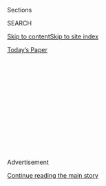 <div id="app">

<div>

<div>

<div>

<div class="NYTAppHideMasthead css-1q2w90k e1suatyy0">

<div class="section css-ui9rw0 e1suatyy2">

<div class="css-eph4ug er09x8g0">

<div class="css-6n7j50">

</div>

<span class="css-1dv1kvn">Sections</span>

<div class="css-10488qs">

<span class="css-1dv1kvn">SEARCH</span>

</div>

[Skip to content](#site-content)[Skip to site
index](#site-index)

</div>

<div class="css-10698na e1huz5gh0">

</div>

</div>

<div id="masthead-bar-one" class="section hasLinks css-15hmgas e1csuq9d3">

<div class="css-uqyvli e1csuq9d0">

</div>

<div class="css-1uqjmks e1csuq9d1">

</div>

<div class="css-9e9ivx">

[](https://myaccount.nytimes.com/auth/login?response_type=cookie&client_id=vi)

</div>

<div class="css-1bvtpon e1csuq9d2">

[Today’s
Paper](https://www.nytimes.com/section/todayspaper)

</div>

</div>

</div>

</div>

<div data-aria-hidden="false">

<div id="site-content" data-role="main">

<div>

<div class="css-1aor85t" style="opacity:0.000000001;z-index:-1;visibility:hidden">

<div class="css-1hqnpie">

<div class="css-epjblv">

<span class="css-17xtcya">[Opinion](/section/opinion)</span><span class="css-x15j1o">|</span><span class="css-fwqvlz">After
the Lockdown, Fear and Chaos in
India</span>

</div>

<div class="css-k008qs">

<div class="css-1iwv8en">

<span class="css-18z7m18"></span>

<div>

</div>

</div>

<span class="css-1n6z4y">https://nyti.ms/39cXXQQ</span>

<div class="css-1705lsu">

<div class="css-4xjgmj">

<div class="css-4skfbu" data-role="toolbar" data-aria-label="Social Media Share buttons, Save button, and Comments Panel with current comment count" data-testid="share-tools">

  - 
  - 
  - 
  - 
    
    <div class="css-6n7j50">
    
    </div>

  - 

</div>

</div>

</div>

</div>

</div>

</div>

<div id="NYT_TOP_BANNER_REGION" class="css-13pd83m">

</div>

<div id="top-wrapper" class="css-1sy8kpn">

<div id="top-slug" class="css-l9onyx">

Advertisement

</div>

[Continue reading the main
story](#after-top)

<div class="ad top-wrapper" style="text-align:center;height:100%;display:block;min-height:250px">

<div id="top" class="place-ad" data-position="top" data-size-key="top">

</div>

</div>

<div id="after-top">

</div>

</div>

<div>

<div class="css-v5btjw etb61u70">

<div class="css-v05ibm etb61u71">

[Opinion](/section/opinion)

</div>

</div>

<div id="sponsor-wrapper" class="css-1hyfx7x">

<div id="sponsor-slug" class="css-19vbshk">

Supported by

</div>

[Continue reading the main
story](#after-sponsor)

<div id="sponsor" class="ad sponsor-wrapper" style="text-align:center;height:100%;display:block">

</div>

<div id="after-sponsor">

</div>

</div>

<div class="css-186x18t">

</div>

<div class="css-1vkm6nb ehdk2mb0">

# After the Lockdown, Fear and Chaos in India

</div>

As panic about the virus escalates, the middle and upper classes are
hoarding food, supplies and medicines without a thought for the millions
of poor who stand to starve and die.

<div class="css-18e8msd">

<div class="css-vp77d3 epjyd6m0">

<div class="css-1baulvz">

By <span class="css-1baulvz last-byline" itemprop="name">Pragya
Tiwari</span>

<div class="css-8atqhb">

Ms. Tiwari is a writer based in New Delhi.

</div>

</div>

</div>

  - March 25,
    2020

  - 
    
    <div class="css-4xjgmj">
    
    <div class="css-d8bdto" data-role="toolbar" data-aria-label="Social Media Share buttons, Save button, and Comments Panel with current comment count" data-testid="share-tools">
    
      - 
      - 
      - 
      - 
        
        <div class="css-6n7j50">
        
        </div>
    
      - 
    
    </div>
    
    </div>

</div>

<div class="css-79elbk" data-testid="photoviewer-wrapper">

<div class="css-z3e15g" data-testid="photoviewer-wrapper-hidden">

</div>

<div class="css-1a48zt4 ehw59r15" data-testid="photoviewer-children">

![<span class="css-16f3y1r e13ogyst0" data-aria-hidden="true">A deserted
market in New
Delhi.</span><span class="css-cnj6d5 e1z0qqy90" itemprop="copyrightHolder"><span class="css-1ly73wi e1tej78p0">Credit...</span><span><span>Yawar
Nazir/Getty
Images</span></span></span>](https://static01.nyt.com/images/2020/03/26/opinion/26tiwari/26tiwari-articleLarge.jpg?quality=75&auto=webp&disable=upscale)

</div>

</div>

</div>

<div class="section meteredContent css-1r7ky0e" name="articleBody" itemprop="articleBody">

<div class="css-1fanzo5 StoryBodyCompanionColumn">

<div class="css-53u6y8">

NEW DELHI — On Tuesday evening, India’s prime minister, Narendra Modi,
ordered a strict nationwide [lockdown for the next 21
days](https://www.nytimes.com/2020/03/24/world/asia/india-coronavirus-lockdown.html)to
battle the spread of the coronavirus.

The busy marketplace in my upscale South Delhi neighborhood is desolate
the next morning. Almost all shops are shuttered. The florist who
delivered exotic flowers to wealthy homes has abandoned his stock, and
the pungent smell of rotting flowers hangs heavy in the air. A pet store
has locked up and left the animals inside. Their muffled screams are
unbearable.

At the local chemist, two men are at each other’s throats. A large
gray-haired man in a lawyer’s robe is shouting expletives through his
mask as he towers over a short, scruffy domestic worker. The worker has
bought all the acetaminophen in the shop for his employers, and the
lawyer is having none of it. The scuffle between the two men seems like
an act of transgression — not because it is violent but because it
involves freewheeling physical contact.

“Touch is curse,” I was told by a man as he wheeled his stock of sweet
potatoes down deserted streets, defying the lockdown in the hope of
earning enough to buy food for his family. He offered free sweet
potatoes to an old man in a tattered mask sweeping the road. The
sweeper, wary of infection, turned his offer down.

</div>

</div>

<div class="css-1fanzo5 StoryBodyCompanionColumn">

<div class="css-53u6y8">

As always, the poor are the worst affected. As work began to dry up,
[thousands of migrant
laborers](https://scroll.in/article/957166/coronavirus-lockdown-narendra-modi-has-cut-indias-poor-adrift)were
forced to head back to their villages. Some of them probably brought the
virus with them to the villages that have little access to basic
infrastructure, including running water.

Trains and buses were discontinued overnight to put a stop to this.
Those who could not make it in time and can no longer afford to live in
the cities where they work are now [attempting to walk for hundreds of
miles](https://www.ndtv.com/india-news/36-hours-80-km-long-walk-home-for-labourers-amid-coronavirus-lockdown-2200450)
to get home. Many of them have no money left for food, and the few who
do cannot find food anywhere.

Groups of beggars are abandoning their stations at traffic lights and
trying to enter gated colonies. Six of them arrived at our neighborhood
temple and furiously knocked its doors, asking for food.

In our wealthy neighborhood, even the gods have shut themselves in. But
the old order that insulated the wealthier classes from the distress
that India’s poor endure is no longer holding. Like the hungry, disease
is bound to come knocking sooner or later.

My parents are old and frail, and live by themselves in Calcutta.
Whenever there has been an emergency, I have flown down within hours to
take care of them. We have the means to mitigate the physical distance
between us, but for the first time in our lives, our privilege counts
for less. Airports across India are shut. Indian states have scrambled
to seal their borders. I can no longer reach my parents. Late last night
I found myself wondering who would cremate them if I were to lose them.

</div>

</div>

<div class="css-1fanzo5 StoryBodyCompanionColumn">

<div class="css-53u6y8">

The only world that I have known is one in which anxieties are reined in
by hope. The privilege of India’s middle class is defined by its
investment in India’s growth story, its lust for consumption and its
quest for a legacy. But India’s [economy has been
floundering,](https://www.bloomberg.com/news/features/2020-01-29/india-s-worst-economic-slowdown-in-a-decade)and
the fall in trade coupled with the lockdown will bring it to its knees.
It is unclear how many will still have jobs and businesses by the end of
the year.

And it is not just the economy that is struggling. A nationwide lockdown
strikes at the very roots of civilization — museums, theaters, cinemas,
bookshops, schools, universities, libraries, playgrounds, are all out of
bounds. Print-newspaper readership is steeply declining amid fears that
papers can be carriers of the disease.

With just [one bed for every 2,000
people](https://theprint.in/opinion/current-rate-india-30000-covid-19-deaths-may-no-hospital-bed-june-data/385386/),
Indian hospitals will be unable to accommodate patients by the end of
June at the current rate of growth of cases, and as early as the end of
April if the infection rate goes up. The huge gulf between the health
infrastructure available to India’s poor and to its wealthier classes is
closing fast.

As fear escalates, the middle and upper classes trapped in their homes
are surrendering to their worst instincts — hoarding food, supplies and
medicines without sparing a thought for the millions of poor who stand
to starve and die.

People from the northeast of India are being [threatened and
abused](https://www.indiatoday.in/india/story/coronavirus-outbreak-in-india-northeast-racial-targeting-delhi-1657276-2020-03-19)
for being racially similar to the Chinese. Houses where people have been
quarantined are being marked by authorities, and neighbors are
circulating photographs of notices pasted on their doors to encourage
ostracizing them.

Perhaps worst of all, doctors are being evicted from their homes for
fear they are carriers. In a country that has only one doctor for every
1,404 people, discouraging doctors from doing their jobs is nothing
short of self-destruction.

This comes at a time when courts have closed and liberal democracy is
threatened by the excessive power the state takes on during a national
emergency. Even liberals are demanding that the police be tough on
people breaking curfews as panic about the virus spreads. And police
patrols are unleashing indiscriminate violence in the name of enforcing
the lockdown.

</div>

</div>

<div class="css-1fanzo5 StoryBodyCompanionColumn">

<div class="css-53u6y8">

As democratic freedoms recede, superstition is tightening its grip. On
Sunday, Indians across the country stood on their balconies banging
utensils. This was ostensibly an exercise to thank health workers, but
rumors began to circulate that the sound vibrations under the particular
alignment of stars at the time will dispel the virus from earth.

Elsewhere, [idols of
coronavirus](https://www.moneycontrol.com/news/india/create-an-idol-of-corona-seek-forgiveness-hindu-mahasabha-chief-advises-xi-jinping-4951821.html)are
being erected and fed to “satisfy its appetite.” A security guard in our
building was apprehended by the police for trying to reach his village
for a religious rite performed for the dead. He was convinced that his
family would be spared by the contagion if the souls of his ancestors
were pacified through the ritual.

Mr. Modi’s lockdown is the largest confinement in human history, with
1.3 billion people abruptly shut in. Neither the system nor the
citizenry is prepared for it. No financial package has been declared by
the central government to help the poor who live off daily wages. There
is no plan in place for what millions of Indian farmers are to do at the
coming harvest time.

The enforcement of the lockdown has been extremely ham-handed. On paper,
groceries and medicines have been declared essential items that will
remain available, but in reality, [supply chains have been
crippled](https://scroll.in/article/957222/coronavirus-on-day-1-of-nationwide-lockdown-complaints-about-supply-bottlenecks-from-across-india)
by overzealous policemen.

Outside city limits, [milk and vegetables are being
dumped](https://www.ndtv.com/india-news/coronavirus-india-lockdown-e-tailers-complain-police-beating-up-delivery-agents-2200587)
from stranded trucks, while in the cities, groups of angry men assaulted
vendors selling vegetables from pushcarts. There are reports of
policemen soliciting bribes to allow necessary movement, and breakdown
of law and order in parts of the country.

If this continues, the trust in institutions, and in one another, that
glues a society together is bound to come unstuck. Never before has the
fate of all human beings been so desperately interlinked, and yet we
seem to have been ushered into an unrecognizable world where it might
just be every person for himself.

Pragya Tiwari is a writer.

*The Times is committed to publishing* [*a diversity of
letters*](https://www.nytimes.com/2019/01/31/opinion/letters/letters-to-editor-new-york-times-women.html)
*to the editor. We’d like to hear what you think about this or any of
our articles. Here are some*
[*tips*](https://help.nytimes.com/hc/en-us/articles/115014925288-How-to-submit-a-letter-to-the-editor)*.
And here’s our email:*
[*letters@nytimes.com*](mailto:letters@nytimes.com)*.*

*Follow The New York Times Opinion section on*
[*Facebook*](https://www.facebook.com/nytopinion)*,* [*Twitter
(@NYTopinion)*](http://twitter.com/NYTOpinion) *and*
[*Instagram*](https://www.instagram.com/nytopinion/)*.*

</div>

</div>

</div>

<div>

</div>

<div>

</div>

<div>

</div>

<div>

<div id="bottom-wrapper" class="css-1ede5it">

<div id="bottom-slug" class="css-l9onyx">

Advertisement

</div>

[Continue reading the main
story](#after-bottom)

<div id="bottom" class="ad bottom-wrapper" style="text-align:center;height:100%;display:block;min-height:90px">

</div>

<div id="after-bottom">

</div>

</div>

</div>

</div>

</div>

## Site Index

<div>

</div>

## Site Information Navigation

  - [© <span>2020</span> <span>The New York Times
    Company</span>](https://help.nytimes.com/hc/en-us/articles/115014792127-Copyright-notice)

<!-- end list -->

  - [NYTCo](https://www.nytco.com/)
  - [Contact
    Us](https://help.nytimes.com/hc/en-us/articles/115015385887-Contact-Us)
  - [Work with us](https://www.nytco.com/careers/)
  - [Advertise](https://nytmediakit.com/)
  - [T Brand Studio](http://www.tbrandstudio.com/)
  - [Your Ad
    Choices](https://www.nytimes.com/privacy/cookie-policy#how-do-i-manage-trackers)
  - [Privacy](https://www.nytimes.com/privacy)
  - [Terms of
    Service](https://help.nytimes.com/hc/en-us/articles/115014893428-Terms-of-service)
  - [Terms of
    Sale](https://help.nytimes.com/hc/en-us/articles/115014893968-Terms-of-sale)
  - [Site
    Map](https://spiderbites.nytimes.com)
  - [Help](https://help.nytimes.com/hc/en-us)
  - [Subscriptions](https://www.nytimes.com/subscription?campaignId=37WXW)

</div>

</div>

</div>

</div>
